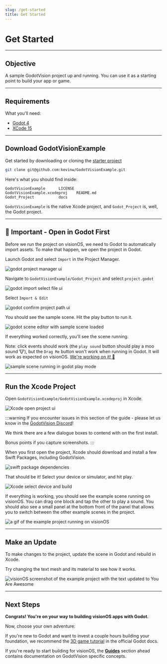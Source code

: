 ```yaml
---
slug: /get-started
title: Get Started
---
```


# Get Started

---

## Objective

A sample GodotVision project up and running. You can use it as a starting point to build your app or game.

---

## Requirements

What you'll need:

- [Godot 4](https://godotengine.org/download/macos/)
- [XCode 15](https://developer.apple.com/xcode/)

---

## Download GodotVisionExample

Get started by downloading or cloning the [starter project](https://github.com/kevinw/GodotVisionExample)

```bash
git clone git@github.com:kevinw/GodotVisionExample.git
```

Here's what you should find inside:

```
GodotVisionExample		LICENSE
GodotVisionExample.xcodeproj	README.md
Godot_Project			docs
```

`GodotVisionExample` is the native Xcode project, and `Godot_Project` is, well, the Godot project.

---

## 🚨 Important - Open in Godot First

Before we run the project on visionOS, we need to Godot to automatically import assets. To make that happen, we open the project in Godot.

Launch Godot and select `Import` in the Project Manager.

![godot project manager ui](/img/ss_1.png)

Navigate to `GodotVisionExample/Godot_Project` and select `project.godot`

![godot import select file ui](/img/ss_2.png)

Select `Import & Edit`

![godot confirm project path ui](/img/ss_3.png)

You should see the sample scene. Hit the play button to run it.

![godot scene editor with sample scene loaded](/img/ss_4.png)

If everything worked correctly, you'll see the scene running.

Note: click events should work (the `play sound` button should play a moo sound 🐮), but the `Drag Me` button won't work when running in Godot. It will work as expected on visionOS. [We're working on it! 🚧](https://github.com/kevinw/GodotVisionExample/issues/3)

![sample scene running in godot play mode](/img/ss_5.png)

---

## Run the Xcode Project

Open `GodotVisionExample/GodotVisionExample.xcodeproj` in Xcode.

![Xcode open project ui](/img/ss_6.png)

:::warning
If you encounter issues in this section of the guide - please let us know in the [GodotVision Discord](https://discord.gg/AWJvFKaeW8)!

We think there are a few dialogue boxes to contend with on the first install.

Bonus points if you capture screenshots.
:::

When you first open the project, Xcode should download and install a few Swift Packages, including GodotVision.

![swift package dependencies](/img/ss_7.png)

That should be it! Select your device or simulator, and hit play.

![Xcode select device and build](/img/ss_8.png)

If everything is working, you should see the example scene running on visionOS. You can drag one block and tap the other to play a sound. You should also see a small panel at the bottom front of the panel that allows you to switch between the other example scenes in the project.

![a gif of the example project running on visionOS](/img/example.gif)

---

## Make an Update

To make changes to the project, update the scene in Godot and rebuild in Xcode.

Try changing the text mesh and its material to see how it works.

![visionOS screenshot of the example project with the text updated to You Are Awesome](/img/ss_9.jpeg)

---

## Next Steps

**Congrats! You're on your way to building visionOS apps with Godot.**

Now, choose your own adventure:

If you're new to Godot and want to invest a couple hours building your foundation, we recommend the [3D game tutorial](https://docs.godotengine.org/en/stable/getting_started/first_3d_game/index.html) in the official Godot docs.

If you're ready to start building for visionOS, the [**Guides**](/docs/guides.md) section ahead contains documentation on GodotVision specific concepts.
